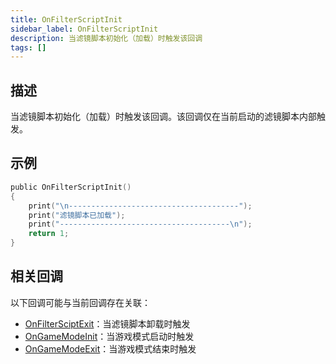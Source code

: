 ```yaml
---
title: OnFilterScriptInit
sidebar_label: OnFilterScriptInit
description: 当滤镜脚本初始化（加载）时触发该回调
tags: []
---
```


## 描述

当滤镜脚本初始化（加载）时触发该回调。该回调仅在当前启动的滤镜脚本内部触发。

## 示例

```c
public OnFilterScriptInit()
{
    print("\n--------------------------------------");
    print("滤镜脚本已加载");
    print("--------------------------------------\n");
    return 1;
}
```

## 相关回调

以下回调可能与当前回调存在关联：

- [OnFilterSciptExit](OnFilterScriptExit)：当滤镜脚本卸载时触发
- [OnGameModeInit](OnGameModeInit)：当游戏模式启动时触发
- [OnGameModeExit](OnGameModeExit)：当游戏模式结束时触发
